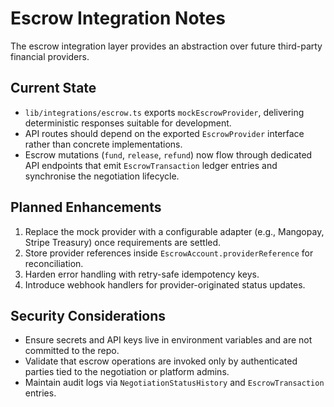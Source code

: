# Escrow Integration Notes

The escrow integration layer provides an abstraction over future third-party financial providers.

## Current State

* `lib/integrations/escrow.ts` exports `mockEscrowProvider`, delivering deterministic responses suitable for development.
* API routes should depend on the exported `EscrowProvider` interface rather than concrete implementations.
* Escrow mutations (`fund`, `release`, `refund`) now flow through dedicated API endpoints that emit `EscrowTransaction` ledger entries and synchronise the negotiation lifecycle.

## Planned Enhancements

1. Replace the mock provider with a configurable adapter (e.g., Mangopay, Stripe Treasury) once requirements are settled.
2. Store provider references inside `EscrowAccount.providerReference` for reconciliation.
3. Harden error handling with retry-safe idempotency keys.
4. Introduce webhook handlers for provider-originated status updates.

## Security Considerations

* Ensure secrets and API keys live in environment variables and are not committed to the repo.
* Validate that escrow operations are invoked only by authenticated parties tied to the negotiation or platform admins.
* Maintain audit logs via `NegotiationStatusHistory` and `EscrowTransaction` entries.
